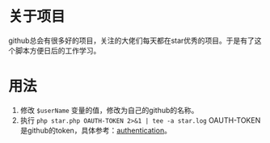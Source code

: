 # 关于项目
github总会有很多好的项目，关注的大佬们每天都在star优秀的项目。于是有了这个脚本方便日后的工作学习。
# 用法
1. 修改 `$userName` 变量的值，修改为自己的github的名称。
2. 执行 `php star.php OAUTH-TOKEN 2>&1 | tee -a star.log` OAUTH-TOKEN 是github的token，具体参考：[authentication](https://developer.github.com/v3/#user-agent-required)。
